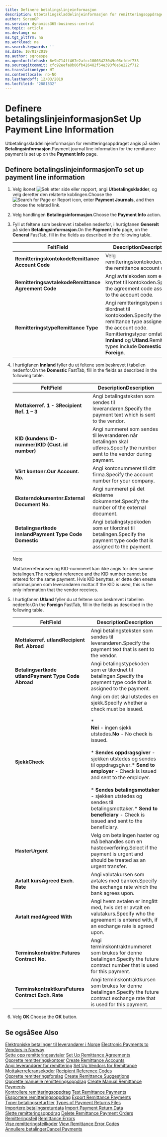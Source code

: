 ```yaml
---
title: Definere betalingslinjeinformasjon
description: Utbetalingskladdelinjeinformasjon for remitteringsoppdraget angis på siden Betalingsinformasjon.
author: SorenGP
ms.service: dynamics365-business-central
ms.topic: article
ms.devlang: na
ms.tgt_pltfrm: na
ms.workload: na
ms.search.keywords: ''
ms.date: 10/01/2019
ms.author: sgroespe
ms.openlocfilehash: 6e9b714ff467e2afcc10003423049c06cfdef733
ms.sourcegitcommit: cfc92eefa8b06fb426482f54e393f0e6e222f712
ms.translationtype: HT
ms.contentlocale: nb-NO
ms.lasthandoff: 12/03/2019
ms.locfileid: "2881332"
---
```

# <a name="set-up-payment-line-information"></a><span data-ttu-id="b41c8-103">Definere betalingslinjeinformasjon</span><span class="sxs-lookup"><span data-stu-id="b41c8-103">Set Up Payment Line Information</span></span>
<span data-ttu-id="b41c8-104">Utbetalingskladdelinjeinformasjon for remitteringsoppdraget angis på siden **Betalingsinformasjon**.</span><span class="sxs-lookup"><span data-stu-id="b41c8-104">Payment journal line information for the remittance payment is set up on the **Payment Info** page.</span></span>  

## <a name="to-set-up-payment-line-information"></a><span data-ttu-id="b41c8-105">Definere betalingslinjeinformasjon</span><span class="sxs-lookup"><span data-stu-id="b41c8-105">To set up payment line information</span></span>  

1.  <span data-ttu-id="b41c8-106">Velg ikonet ![Søk etter side eller rapport](../../media/ui-search/search_small.png "Ikonet Søk etter side eller rapport"), angi **Utbetalingskladder**, og velg deretter den relaterte koblingen.</span><span class="sxs-lookup"><span data-stu-id="b41c8-106">Choose the ![Search for Page or Report](../../media/ui-search/search_small.png "Search for Page or Report icon") icon, enter **Payment Journals**, and then choose the related link.</span></span>  
2.  <span data-ttu-id="b41c8-107">Velg handlingen **Betalingsinformasjon**.</span><span class="sxs-lookup"><span data-stu-id="b41c8-107">Choose the **Payment Info** action.</span></span>  
3.  <span data-ttu-id="b41c8-108">Fyll ut feltene som beskrevet i tabellen nedenfor, i hurtigfanen **Generelt** på siden **Betalingsinformasjon**.</span><span class="sxs-lookup"><span data-stu-id="b41c8-108">On the **Payment Info** page, on the **General** FastTab, fill in the fields as described in the following table.</span></span>  

    |<span data-ttu-id="b41c8-109">Felt</span><span class="sxs-lookup"><span data-stu-id="b41c8-109">Field</span></span>|<span data-ttu-id="b41c8-110">Description</span><span class="sxs-lookup"><span data-stu-id="b41c8-110">Description</span></span>|  
    |---------------------------------|---------------------------------------|  
    |<span data-ttu-id="b41c8-111">**Remitteringskontokode**</span><span class="sxs-lookup"><span data-stu-id="b41c8-111">**Remittance Account Code**</span></span>|<span data-ttu-id="b41c8-112">Velg remitteringskontokoden.</span><span class="sxs-lookup"><span data-stu-id="b41c8-112">Select the remittance account code.</span></span>|  
    |<span data-ttu-id="b41c8-113">**Remitteringsavtalekode**</span><span class="sxs-lookup"><span data-stu-id="b41c8-113">**Remittance Agreement Code**</span></span>|<span data-ttu-id="b41c8-114">Angi avtalekoden som er knyttet til kontokoden.</span><span class="sxs-lookup"><span data-stu-id="b41c8-114">Specify the agreement code assigned to the account code.</span></span>|  
    |<span data-ttu-id="b41c8-115">**Remitteringstype**</span><span class="sxs-lookup"><span data-stu-id="b41c8-115">**Remittance Type**</span></span>|<span data-ttu-id="b41c8-116">Angi remitteringstypen som er tilordnet til kontokoden.</span><span class="sxs-lookup"><span data-stu-id="b41c8-116">Specify the remittance type assigned to the account code.</span></span> <span data-ttu-id="b41c8-117">Remitteringstyper omfatter **Innland** og **Utland**.</span><span class="sxs-lookup"><span data-stu-id="b41c8-117">Remittance types include **Domestic** and **Foreign**.</span></span>|  

4.  <span data-ttu-id="b41c8-118">I hurtigfanen **Innland** fyller du ut feltene som beskrevet i tabellen nedenfor.</span><span class="sxs-lookup"><span data-stu-id="b41c8-118">On the **Domestic** FastTab, fill in the fields as described in the following table.</span></span>  

    |<span data-ttu-id="b41c8-119">Felt</span><span class="sxs-lookup"><span data-stu-id="b41c8-119">Field</span></span>|<span data-ttu-id="b41c8-120">Description</span><span class="sxs-lookup"><span data-stu-id="b41c8-120">Description</span></span>|  
    |---------------------------------|---------------------------------------|  
    |<span data-ttu-id="b41c8-121">**Mottakerref. 1 - 3**</span><span class="sxs-lookup"><span data-stu-id="b41c8-121">**Recipient Ref. 1 – 3**</span></span>|<span data-ttu-id="b41c8-122">Angi betalingsteksten som sendes til leverandøren.</span><span class="sxs-lookup"><span data-stu-id="b41c8-122">Specify the payment text which is sent to the vendor.</span></span>|  
    |<span data-ttu-id="b41c8-123">**KID (kundens ID-nummer)**</span><span class="sxs-lookup"><span data-stu-id="b41c8-123">**KID (Cust. id number)**</span></span>|<span data-ttu-id="b41c8-124">Angi nummeret som sendes til leverandøren når betalingen skal utføres.</span><span class="sxs-lookup"><span data-stu-id="b41c8-124">Specify the number sent to the vendor during payment.</span></span>|  
    |<span data-ttu-id="b41c8-125">**Vårt kontonr.**</span><span class="sxs-lookup"><span data-stu-id="b41c8-125">**Our Account. No.**</span></span>|<span data-ttu-id="b41c8-126">Angi kontonummeret til ditt firma.</span><span class="sxs-lookup"><span data-stu-id="b41c8-126">Specify the account number for your company.</span></span>|  
    |<span data-ttu-id="b41c8-127">**Eksterndokumentnr.**</span><span class="sxs-lookup"><span data-stu-id="b41c8-127">**External Document No.**</span></span>|<span data-ttu-id="b41c8-128">Angi nummeret på det eksterne dokumentet.</span><span class="sxs-lookup"><span data-stu-id="b41c8-128">Specify the number of the external document.</span></span>|  
    |<span data-ttu-id="b41c8-129">**Betalingsartkode innland**</span><span class="sxs-lookup"><span data-stu-id="b41c8-129">**Payment Type Code Domestic**</span></span>|<span data-ttu-id="b41c8-130">Angi betalingstypekoden som er tilordnet til betalingen.</span><span class="sxs-lookup"><span data-stu-id="b41c8-130">Specify the payment type code that is assigned to the payment.</span></span>|  

    > [!NOTE]  
    >  <span data-ttu-id="b41c8-131">Mottakerreferansen og KID-nummeret kan ikke angis for den samme betalingen.</span><span class="sxs-lookup"><span data-stu-id="b41c8-131">The recipient reference and the KID number cannot be entered for the same payment.</span></span> <span data-ttu-id="b41c8-132">Hvis KID benyttes, er dette den eneste informasjonen som leverandøren mottar.</span><span class="sxs-lookup"><span data-stu-id="b41c8-132">If the KID is used, this is the only information that the vendor receives.</span></span>  

5.  <span data-ttu-id="b41c8-133">I hurtigfanen **Utland** fyller du ut feltene som beskrevet i tabellen nedenfor.</span><span class="sxs-lookup"><span data-stu-id="b41c8-133">On the **Foreign** FastTab, fill in the fields as described in the following table.</span></span>  

    |<span data-ttu-id="b41c8-134">Felt</span><span class="sxs-lookup"><span data-stu-id="b41c8-134">Field</span></span>|<span data-ttu-id="b41c8-135">Description</span><span class="sxs-lookup"><span data-stu-id="b41c8-135">Description</span></span>|  
    |---------------------------------|---------------------------------------|  
    |<span data-ttu-id="b41c8-136">**Mottakerref. utland**</span><span class="sxs-lookup"><span data-stu-id="b41c8-136">**Recipient Ref. Abroad**</span></span>|<span data-ttu-id="b41c8-137">Angi betalingsteksten som sendes til leverandøren.</span><span class="sxs-lookup"><span data-stu-id="b41c8-137">Specify the payment text that is sent to the vendor.</span></span>|  
    |<span data-ttu-id="b41c8-138">**Betalingsartkode utland**</span><span class="sxs-lookup"><span data-stu-id="b41c8-138">**Payment Type Code Abroad**</span></span>|<span data-ttu-id="b41c8-139">Angi betalingstypekoden som er tilordnet til betalingen.</span><span class="sxs-lookup"><span data-stu-id="b41c8-139">Specify the payment type code that is assigned to the payment.</span></span>|  
    |<span data-ttu-id="b41c8-140">**Sjekk**</span><span class="sxs-lookup"><span data-stu-id="b41c8-140">**Check**</span></span>|<span data-ttu-id="b41c8-141">Angi om det skal utstedes en sjekk.</span><span class="sxs-lookup"><span data-stu-id="b41c8-141">Specify whether a check must be issued.</span></span><br /><br /> * <br />                        <span data-ttu-id="b41c8-142">**Nei** - ingen sjekk utstedes.</span><span class="sxs-lookup"><span data-stu-id="b41c8-142">**No** - No check is issued.</span></span><br /><br /> <span data-ttu-id="b41c8-143">\* **Sendes oppdragsgiver** - sjekken utstedes og sendes til oppdragsgiver.</span><span class="sxs-lookup"><span data-stu-id="b41c8-143">\* **Send to employer** - Check is issued and sent to the employer.</span></span><br /><br /> <span data-ttu-id="b41c8-144">\* **Sendes betalingsmottaker** - sjekken utstedes og sendes til betalingsmottaker.</span><span class="sxs-lookup"><span data-stu-id="b41c8-144">\* **Send to beneficiary** - Check is issued and sent to the beneficiary.</span></span>|  
    |<span data-ttu-id="b41c8-145">**Haster**</span><span class="sxs-lookup"><span data-stu-id="b41c8-145">**Urgent**</span></span>|<span data-ttu-id="b41c8-146">Velg om betalingen haster og må behandles som en hasteoverføring.</span><span class="sxs-lookup"><span data-stu-id="b41c8-146">Select if the payment is urgent and should be treated as an urgent transfer.</span></span>|  
    |<span data-ttu-id="b41c8-147">**Avtalt kurs**</span><span class="sxs-lookup"><span data-stu-id="b41c8-147">**Agreed Exch. Rate**</span></span>|<span data-ttu-id="b41c8-148">Angi valutakursen som avtales med banken.</span><span class="sxs-lookup"><span data-stu-id="b41c8-148">Specify the exchange rate which the bank agrees upon.</span></span>|  
    |<span data-ttu-id="b41c8-149">**Avtalt med**</span><span class="sxs-lookup"><span data-stu-id="b41c8-149">**Agreed With**</span></span>|<span data-ttu-id="b41c8-150">Angi hvem avtalen er inngått med, hvis det er avtalt en valutakurs.</span><span class="sxs-lookup"><span data-stu-id="b41c8-150">Specify who the agreement is entered with, if an exchange rate is agreed upon.</span></span>|  
    |<span data-ttu-id="b41c8-151">**Terminskontraktnr.**</span><span class="sxs-lookup"><span data-stu-id="b41c8-151">**Futures Contract No.**</span></span>|<span data-ttu-id="b41c8-152">Angi terminskontraktnummeret som brukes for denne betalingen.</span><span class="sxs-lookup"><span data-stu-id="b41c8-152">Specify the future contract number that is used for this payment.</span></span>|  
    |<span data-ttu-id="b41c8-153">**Terminskontraktkurs**</span><span class="sxs-lookup"><span data-stu-id="b41c8-153">**Futures Contract Exch. Rate**</span></span>|<span data-ttu-id="b41c8-154">Angi terminskontraktkursen som brukes for denne betalingen.</span><span class="sxs-lookup"><span data-stu-id="b41c8-154">Specify the future contract exchange rate that is used for this payment.</span></span>|  

6.  <span data-ttu-id="b41c8-155">Velg **OK**.</span><span class="sxs-lookup"><span data-stu-id="b41c8-155">Choose the **OK** button.</span></span>  

## <a name="see-also"></a><span data-ttu-id="b41c8-156">Se også</span><span class="sxs-lookup"><span data-stu-id="b41c8-156">See Also</span></span>  
 <span data-ttu-id="b41c8-157">[Elektroniske betalinger til leverandører i Norge](electronic-payments-to-vendors-in-norway.md) </span><span class="sxs-lookup"><span data-stu-id="b41c8-157">[Electronic Payments to Vendors in Norway](electronic-payments-to-vendors-in-norway.md) </span></span>  
 <span data-ttu-id="b41c8-158">[Sette opp remitteringsavtaler](how-to-set-up-remittance-agreements.md) </span><span class="sxs-lookup"><span data-stu-id="b41c8-158">[Set Up Remittance Agreements](how-to-set-up-remittance-agreements.md) </span></span>  
 <span data-ttu-id="b41c8-159">[Opprette remitteringskontoer](how-to-create-remittance-accounts.md) </span><span class="sxs-lookup"><span data-stu-id="b41c8-159">[Create Remittance Accounts](how-to-create-remittance-accounts.md) </span></span>  
 <span data-ttu-id="b41c8-160">[Angi leverandører for remittering](how-to-set-up-vendors-for-remittance.md) </span><span class="sxs-lookup"><span data-stu-id="b41c8-160">[Set Up Vendors for Remittance](how-to-set-up-vendors-for-remittance.md) </span></span>  
 <span data-ttu-id="b41c8-161">[Mottakerreferansekoder](recipient-reference-codes.md) </span><span class="sxs-lookup"><span data-stu-id="b41c8-161">[Recipient Reference Codes](recipient-reference-codes.md) </span></span>  
 <span data-ttu-id="b41c8-162">[Opprette remitteringsforslag](how-to-create-remittance-suggestions.md) </span><span class="sxs-lookup"><span data-stu-id="b41c8-162">[Create Remittance Suggestions](how-to-create-remittance-suggestions.md) </span></span>  
 <span data-ttu-id="b41c8-163">[Opprette manuelle remitteringsoppdrag](how-to-create-manual-remittance-payments.md) </span><span class="sxs-lookup"><span data-stu-id="b41c8-163">[Create Manual Remittance Payments](how-to-create-manual-remittance-payments.md) </span></span>  
 <span data-ttu-id="b41c8-164">[Kontrollere remitteringsoppdrag](how-to-test-remittance-payments.md) </span><span class="sxs-lookup"><span data-stu-id="b41c8-164">[Test Remittance Payments](how-to-test-remittance-payments.md) </span></span>  
 <span data-ttu-id="b41c8-165">[Eksportere remitteringsoppdrag](how-to-export-remittance-payments.md) </span><span class="sxs-lookup"><span data-stu-id="b41c8-165">[Export Remittance Payments](how-to-export-remittance-payments.md) </span></span>  
 <span data-ttu-id="b41c8-166">[Typer betalingsreturfiler](types-of-payment-returns-files.md) </span><span class="sxs-lookup"><span data-stu-id="b41c8-166">[Types of Payment Returns Files](types-of-payment-returns-files.md) </span></span>  
 <span data-ttu-id="b41c8-167">[Importere betalingsreturdata](how-to-import-payment-return-data.md) </span><span class="sxs-lookup"><span data-stu-id="b41c8-167">[Import Payment Return Data](how-to-import-payment-return-data.md) </span></span>  
 <span data-ttu-id="b41c8-168">[Slette remitteringsoppdrag](how-to-delete-remittance-payment-orders.md) </span><span class="sxs-lookup"><span data-stu-id="b41c8-168">[Delete Remittance Payment Orders](how-to-delete-remittance-payment-orders.md) </span></span>  
 <span data-ttu-id="b41c8-169">[Remitteringsfeil](remittance-errors.md) </span><span class="sxs-lookup"><span data-stu-id="b41c8-169">[Remittance Errors](remittance-errors.md) </span></span>  
 <span data-ttu-id="b41c8-170">[Vise remitteringsfeilkoder](how-to-view-remittance-error-codes.md) </span><span class="sxs-lookup"><span data-stu-id="b41c8-170">[View Remittance Error Codes](how-to-view-remittance-error-codes.md) </span></span>  
 [<span data-ttu-id="b41c8-171">Annullere betalinger</span><span class="sxs-lookup"><span data-stu-id="b41c8-171">Cancel Payments</span></span>](how-to-cancel-payments.md)

